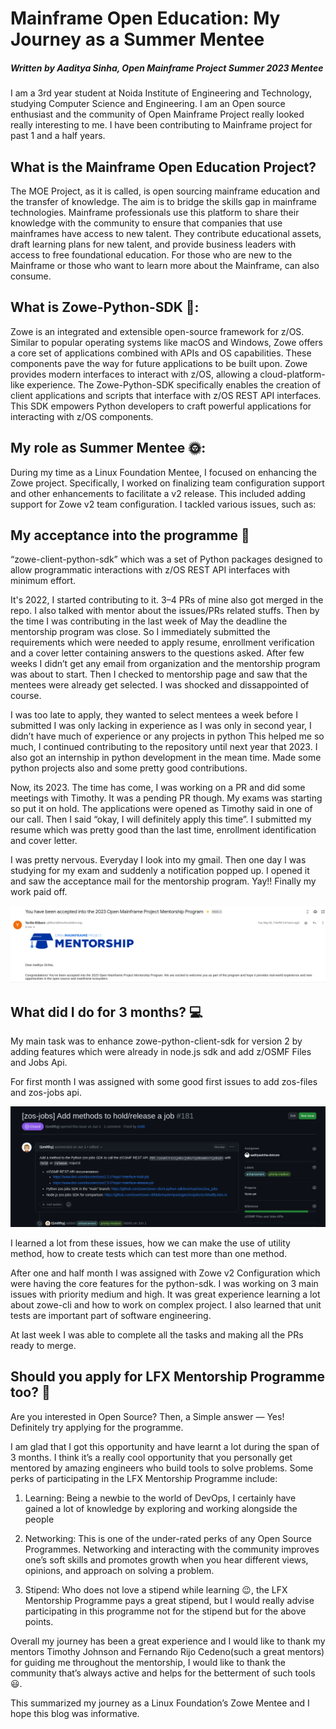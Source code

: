 # Mainframe Open Education: My Journey as a Summer Mentee

##### Written by Aaditya Sinha, Open Mainframe Project Summer 2023 Mentee

I am a 3rd year student at Noida Institute of Engineering and Technology, studying Computer Science and Engineering. I am an Open source enthusiast and the community of Open Mainframe Project really looked really interesting to me. I have been contributing to Mainframe project for past 1 and a half years.

## What is the Mainframe Open Education Project?

The MOE Project, as it is called, is open sourcing mainframe education and the transfer of knowledge. The aim is to bridge the skills gap in mainframe technologies. Mainframe professionals use this platform to share their knowledge with the community to ensure that companies that use mainframes have access to new talent. They contribute educational assets, draft learning plans for new talent, and provide business leaders with access to free foundational education. For those who are new to the Mainframe or those who want to learn more about the Mainframe, can also consume. 

## What is Zowe-Python-SDK 🚀:
Zowe is an integrated and extensible open-source framework for z/OS. Similar to popular operating systems like macOS and Windows, Zowe offers a core set of applications combined with APIs and OS capabilities. These components pave the way for future applications to be built upon. Zowe provides modern interfaces to interact with z/OS, allowing a cloud-platform-like experience. The Zowe-Python-SDK specifically enables the creation of client applications and scripts that interface with z/OS REST API interfaces. This SDK empowers Python developers to craft powerful applications for interacting with z/OS components.

## My role as Summer Mentee 🌞:
During my time as a Linux Foundation Mentee, I focused on enhancing the Zowe project. Specifically, I worked on finalizing team configuration support and other enhancements to facilitate a v2 release. This included adding support for Zowe v2 team configuration. I tackled various issues, such as:


## My acceptance into the programme 🎉
“zowe-client-python-sdk” which was a set of Python packages designed to allow programmatic interactions with z/OS REST API interfaces with minimum effort.

It's 2022, I started contributing to it. 3–4 PRs of mine also got merged in the repo. I also talked with mentor about the issues/PRs related stuffs. Then by the time I was contributing in the last week of May the deadline the mentorship program was close. So I immediately submitted the requirements which were needed to apply resume, enrollment verification and a cover letter containing answers to the questions asked. After few weeks I didn’t get any email from organization and the mentorship program was about to start. Then I checked to mentorship page and saw that the mentees were already get selected. I was shocked and dissappointed of course.

I was too late to apply, they wanted to select mentees a week before I submitted
I was only lacking in experience as I was only in second year, I didn’t have much of experience or any projects in python
This helped me so much, I continued contributing to the repository until next year that 2023. I also got an internship in python development in the mean time. Made some python projects also and some pretty good contributions.

Now, its 2023. The time has come, I was working on a PR and did some meetings with Timothy. It was a pending PR though. My exams was starting so put it on hold. The applications were opened as Timothy said in one of our call. Then I said “okay, I will definitely apply this time”. I submitted my resume which was pretty good than the last time, enrollment identification and cover letter.

I was pretty nervous. Everyday I look into my gmail. Then one day I was studying for my exam and suddenly a notification popped up. I opened it and saw the acceptance mail for the mentorship program. Yay!! Finally my work paid off.

![](./acceptance.png)

## What did I do for 3 months? 💻
My main task was to enhance zowe-python-client-sdk for version 2 by adding features which were already in node.js sdk and add z/OSMF Files and Jobs Api.

For first month I was assigned with some good first issues to add zos-files and zos-jobs api.

![](./issue1.png)

I learned a lot from these issues, how we can make the use of utility method, how to create tests which can test more than one method.

After one and half month I was assigned with Zowe v2 Configuration which were having the core features for the python-sdk.
I was working on 3 main issues with priority medium and high.
It was great experience learning a lot about zowe-cli and how to work on complex project. I also learned that unit tests are important part of software engineering.

At last week I was able to complete all the tasks and making all the PRs ready to merge.

## Should you apply for LFX Mentorship Programme too? 🤔
Are you interested in Open Source? Then, a Simple answer — Yes! Definitely try applying for the programme.

I am glad that I got this opportunity and have learnt a lot during the span of 3 months. I think it’s a really cool opportunity that you personally get mentored by amazing engineers who build tools to solve problems. Some perks of participating in the LFX Mentorship Programme include:

1. Learning: Being a newbie to the world of DevOps, I certainly have gained a lot of knowledge by exploring and working alongside the people

2. Networking: This is one of the under-rated perks of any Open Source Programmes. Networking and interacting with the community improves one’s soft skills and promotes growth when you hear different views, opinions, and approach on solving a problem.

3. Stipend: Who does not love a stipend while learning 😉, the LFX Mentorship Programme pays a great stipend, but I would really advise participating in this programme not for the stipend but for the above points.

Overall my journey has been a great experience and I would like to thank my mentors Timothy Johnson and Fernando Rijo Cedeno(such a great mentors) for guiding me throughout the mentorship, I would like to thank the community that’s always active and helps for the betterment of such tools 😃.

This summarized my journey as a Linux Foundation’s Zowe Mentee and I hope this blog was informative.